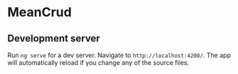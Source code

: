 # MeanCrud

## Development server

Run `ng serve` for a dev server. Navigate to `http://localhost:4200/`. The app will automatically reload if you change any of the source files.

